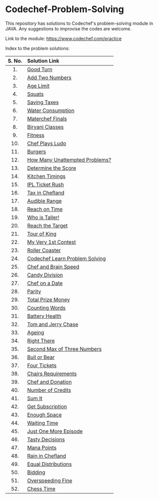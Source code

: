 # Codechef-Problem-Solving
This repository has solutions to Codechef's problem-solving module in JAVA. Any suggestions to improvise the codes are welcome.

Link to the module: https://www.codechef.com/practice

Index to the problem solutions:

| S. No.  | Solution Link |
|:---------------:|:---------------|
|1.| [Good Turn](https://github.com/niharika1102/Codechef-Problem-Solving-JAVA/blob/main/Good%20Turn.java)|
|2.|[Add Two Numbers](https://github.com/niharika1102/Codechef-Problem-Solving-JAVA/blob/main/Add%20Two%20Numbers.java)|
|3.|[Age Limit](https://github.com/niharika1102/Codechef-Problem-Solving-JAVA/blob/main/Age%20Limit.java)|
|4.|[Squats](https://github.com/niharika1102/Codechef-Problem-Solving-JAVA/blob/main/Squats.java)|
|5.|[Saving Taxes](https://github.com/niharika1102/Codechef-Problem-Solving-JAVA/blob/main/Saving%20Taxes.java)|
|6.|[Water Consumption](https://github.com/niharika1102/Codechef-Problem-Solving-JAVA/blob/main/Water%20Consumption.java)|
|7.|[Materchef Finals](https://github.com/niharika1102/Codechef-Problem-Solving-JAVA/blob/main/Masterchef%20Finals.java)|
|8.|[Biryani Classes](https://github.com/niharika1102/Codechef-Problem-Solving-JAVA/blob/main/Biryani%20Classes.java)|
|9.|[Fitness](https://github.com/niharika1102/Codechef-Problem-Solving-JAVA/blob/main/Fitness.java)|
|10.|[Chef Plays Ludo](https://github.com/niharika1102/Codechef-Problem-Solving-JAVA/blob/main/Chef%20Plays%20Ludo.java)|
|11.|[Burgers](https://github.com/niharika1102/Codechef-Problem-Solving-JAVA/blob/main/Burgers.java)|
|12.|[How Many Unattempted Problems?](https://github.com/niharika1102/Codechef-Problem-Solving-JAVA/blob/main/How%20Many%20Unattempted%20Problems.java)|
|13.|[Determine the Score](https://github.com/niharika1102/Codechef-Problem-Solving-JAVA/blob/main/Determine%20The%20Score.java)|
|14.|[Kitchen Timings](https://github.com/niharika1102/Codechef-Problem-Solving-JAVA/blob/main/Kitchen%20Timings.java)|
|15.|[IPL Ticket Rush](https://github.com/niharika1102/Codechef-Problem-Solving-JAVA/blob/main/IPL%20Ticket%20Rush.java)|
|16.|[Tax in Chefland](https://github.com/niharika1102/Codechef-Problem-Solving-JAVA/blob/main/Tax%20in%20Chefland.java)|
|17.|[Audible Range](https://github.com/niharika1102/Codechef-Problem-Solving-JAVA/blob/main/Audible%20Range.java)|
|18.|[Reach on Time](https://github.com/niharika1102/Codechef-Problem-Solving-JAVA/blob/main/Reach%20on%20Time.java)|
|19.|[Who is Taller!](https://github.com/niharika1102/Codechef-Problem-Solving-JAVA/blob/main/Who%20is%20Taller!.java)|
|20.|[Reach the Target](https://github.com/niharika1102/Codechef-Problem-Solving-JAVA/blob/main/Reach%20the%20Target.java)|
|21.|[Tour of King](https://github.com/niharika1102/Codechef-Problem-Solving-JAVA/blob/main/Tour%20of%20King.java)|
|22.|[My Very 1st Contest](https://github.com/niharika1102/Codechef-Problem-Solving-JAVA/blob/main/My%20Very%201st%20Contest.java)|
|23.|[Roller Coaster](https://github.com/niharika1102/Codechef-Problem-Solving-JAVA/blob/main/Roller%20Coaster.java)|
|24.|[Codechef Learn Problem Solving](https://github.com/niharika1102/Codechef-Problem-Solving-JAVA/blob/main/CodeChef%20Learn%20Problem%20Solving.java)|
|25.|[Chef and Brain Speed](https://github.com/niharika1102/Codechef-Problem-Solving-JAVA/blob/main/Chef%20and%20Brain%20Speed.java)|
|26.|[Candy Division](https://github.com/niharika1102/Codechef-Problem-Solving-JAVA/blob/main/Candy%20Division.java)|
|27.|[Chef on a Date](https://github.com/niharika1102/Codechef-Problem-Solving-JAVA/blob/main/Chef%20on%20a%20Date.java)|
|28.|[Parity](https://github.com/niharika1102/Codechef-Problem-Solving-JAVA/blob/main/Parity.java)|
|29.|[Total Prize Money](https://github.com/niharika1102/Codechef-Problem-Solving-JAVA/blob/main/Total%20Prize%20Money.java)|
|30.|[Counting Words](https://github.com/niharika1102/Codechef-Problem-Solving-JAVA/blob/main/Counting%20Words.java)|
|31.|[Battery Health](https://github.com/niharika1102/Codechef-Problem-Solving-JAVA/blob/main/Battery%20Health.java)|
|32.|[Tom and Jerry Chase](https://github.com/niharika1102/Codechef-Problem-Solving-JAVA/blob/main/Tom%20and%20Jerry%20Chase.java)|
|33.|[Ageing](https://github.com/niharika1102/Codechef-Problem-Solving-JAVA/blob/main/Ageing.java)|
|34.|[Right There](https://github.com/niharika1102/Codechef-Problem-Solving-JAVA/blob/main/Right%20There.java)|
|35.|[Second Max of Three Numbers](https://github.com/niharika1102/Codechef-Problem-Solving-JAVA/blob/main/Second%20Max%20of%20Three%20Numbers.java)|
|36.|[Bull or Bear](https://github.com/niharika1102/Codechef-Problem-Solving-JAVA/blob/main/Bull%20or%20Bear.java)|
|37.|[Four Tickets](https://github.com/niharika1102/Codechef-Problem-Solving-JAVA/blob/main/Four%20Tickets.java)|
|38.|[Chairs Requirements](https://github.com/niharika1102/Codechef-Problem-Solving-JAVA/blob/main/Chairs%20Requirements.java)|
|39.|[Chef and Donation](https://github.com/niharika1102/Codechef-Problem-Solving-JAVA/blob/main/Chef%20and%20Donation.java)|
|40.|[Number of Credits](https://github.com/niharika1102/Codechef-Problem-Solving-JAVA/blob/main/Number%20of%20Credits.java)|
|41.|[Sum It](https://github.com/niharika1102/Codechef-Problem-Solving-JAVA/blob/main/Sum%20It.java)|
|42.|[Get Subscription](https://github.com/niharika1102/Codechef-Problem-Solving-JAVA/blob/main/Get%20Subscription.java)|
|43.|[Enough Space](https://github.com/niharika1102/Codechef-Problem-Solving-JAVA/blob/main/Enough%20Space.java)|
|44.|[Waiting Time](https://github.com/niharika1102/Codechef-Problem-Solving-JAVA/blob/main/Waiting%20Time.java)|
|45.|[Just One More Episode](https://github.com/niharika1102/Codechef-Problem-Solving-JAVA/blob/main/Just%20One%20More%20Episode.java)|
|46.|[Tasty Decisions](https://github.com/niharika1102/Codechef-Problem-Solving-JAVA/blob/main/Tasty%20Decisions.java)|
|47.|[Mana Points](https://github.com/niharika1102/Codechef-Problem-Solving-JAVA/blob/main/Mana%20Points.java)|
|48.|[Rain in Chefland](https://github.com/niharika1102/Codechef-Problem-Solving-JAVA/blob/main/Rain%20in%20Chefland.java)|
|49.|[Equal Distributions](https://github.com/niharika1102/Codechef-Problem-Solving-JAVA/blob/main/Equal%20Distribution.java)|
|50.|[Bidding](https://github.com/niharika1102/Codechef-Problem-Solving-JAVA/blob/main/Bidding.java)|
|51.|[Overspeeding Fine](https://github.com/niharika1102/Codechef-Problem-Solving-JAVA/blob/main/Overspeeding%20Fine.java)|
|52.|[Chess Time](https://github.com/niharika1102/Codechef-Problem-Solving-JAVA/blob/main/Chess%20Time.java)|
